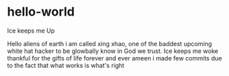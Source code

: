 # hello-world
Ice keeps me Up


Hello aliens of earth i am called xing xhao, one of the baddest upcoming white hat hacker to be glowbally know in God we trust. Ice keeps me woke thankful for the gifts of life forever and ever ameen
i made few commits due to the fact that what works is what's right
